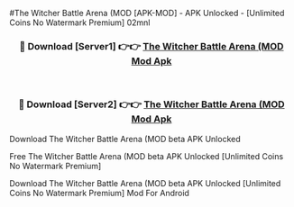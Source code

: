 #The Witcher Battle Arena (MOD [APK-MOD] - APK Unlocked - [Unlimited Coins No Watermark Premium] 02mnl



<div align="center">

<h3>🔴 Download [Server1] 👉👉 <a href="https://momento.my/?title=The_Witcher_Battle_Arena_(MOD">The Witcher Battle Arena (MOD Mod Apk</a></h3><br>

<h3>🔴 Download [Server2] 👉👉 <a href="https://momento.my/?title=The_Witcher_Battle_Arena_(MOD">The Witcher Battle Arena (MOD Mod Apk</a></h3>
</div>



Download The Witcher Battle Arena (MOD beta APK Unlocked

Free The Witcher Battle Arena (MOD beta APK Unlocked [Unlimited Coins No Watermark Premium]

Download The Witcher Battle Arena (MOD beta APK Unlocked [Unlimited Coins No Watermark Premium] Mod For Android
